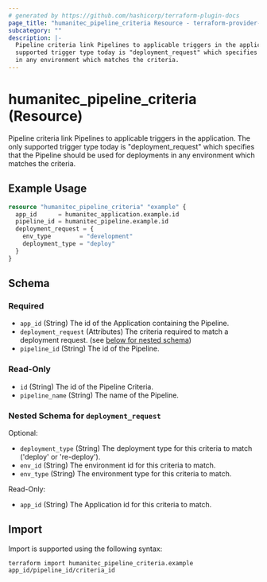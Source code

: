 ```yaml
---
# generated by https://github.com/hashicorp/terraform-plugin-docs
page_title: "humanitec_pipeline_criteria Resource - terraform-provider-humanitec"
subcategory: ""
description: |-
  Pipeline criteria link Pipelines to applicable triggers in the application. The only
  supported trigger type today is "deployment_request" which specifies that the Pipeline should be used for deployments
  in any environment which matches the criteria.
---
```


# humanitec_pipeline_criteria (Resource)

Pipeline criteria link Pipelines to applicable triggers in the application. The only
supported trigger type today is "deployment_request" which specifies that the Pipeline should be used for deployments
in any environment which matches the criteria.

## Example Usage

```terraform
resource "humanitec_pipeline_criteria" "example" {
  app_id      = humanitec_application.example.id
  pipeline_id = humanitec_pipeline.example.id
  deployment_request = {
    env_type        = "development"
    deployment_type = "deploy"
  }
}
```

<!-- schema generated by tfplugindocs -->
## Schema

### Required

- `app_id` (String) The id of the Application containing the Pipeline.
- `deployment_request` (Attributes) The criteria required to match a deployment request. (see [below for nested schema](#nestedatt--deployment_request))
- `pipeline_id` (String) The id of the Pipeline.

### Read-Only

- `id` (String) The id of the Pipeline Criteria.
- `pipeline_name` (String) The name of the Pipeline.

<a id="nestedatt--deployment_request"></a>
### Nested Schema for `deployment_request`

Optional:

- `deployment_type` (String) The deployment type for this criteria to match ('deploy' or 're-deploy').
- `env_id` (String) The environment id for this criteria to match.
- `env_type` (String) The environment type for this criteria to match.

Read-Only:

- `app_id` (String) The Application id for this criteria to match.

## Import

Import is supported using the following syntax:

```shell
terraform import humanitec_pipeline_criteria.example app_id/pipeline_id/criteria_id
```
